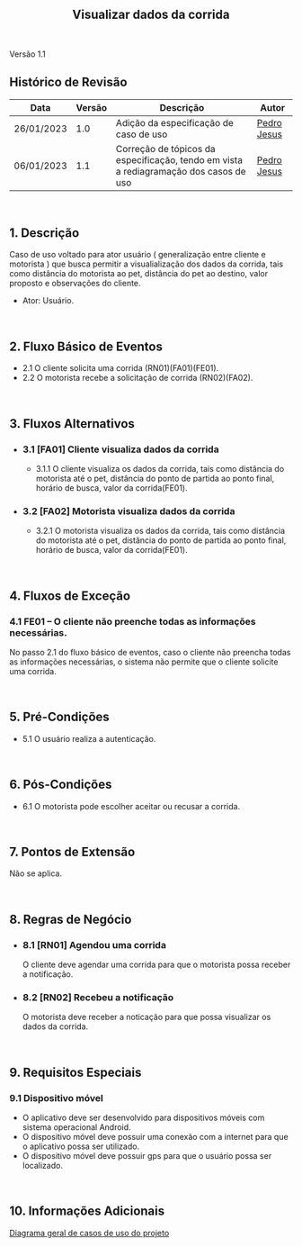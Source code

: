 <h2 align="center"><b>Visualizar dados da corrida
</b></h2>

<br>

Versão 1.1

## Histórico de Revisão
| Data | Versão | Descrição | Autor |
|------| ------ | --------- | ----- |
| 26/01/2023 | 1.0 | Adição da especificação de caso de uso | [Pedro Jesus](https://github.com/Peedrooo) |
| 06/01/2023 | 1.1 | Correção de tópicos da especificação, tendo em vista a rediagramação dos casos de uso | [Pedro Jesus](https://github.com/Peedrooo) |

<br>

## 1. Descrição
Caso de uso voltado para ator usuário ( generalização entre cliente e motorista ) que busca permitir a visualialização dos dados da corrida, tais como distância do motorista ao pet, distância do pet ao destino, valor proposto e observações do cliente.

- Ator: Usuário.

<br>

## 2. Fluxo Básico de Eventos
- 2.1 O cliente solicita uma corrida (RN01)(FA01)(FE01).
- 2.2 O motorista recebe a solicitação de corrida (RN02)(FA02).

<br>

## 3. Fluxos Alternativos
- ### 3.1 [FA01] Cliente visualiza dados da corrida
   - 3.1.1 O cliente visualiza os dados da corrida, tais como distância do motorista até o pet, distância do ponto de partida ao ponto final, horário de busca, valor da corrida(FE01).
- ### 3.2 [FA02] Motorista visualiza dados da corrida
   - 3.2.1 O motorista visualiza os dados da corrida, tais como distância do motorista até o pet, distância do ponto de partida ao ponto final, horário de busca, valor da corrida(FE01).
  
<br>

## 4. Fluxos de Exceção
### 4.1 FE01 – O cliente não preenche todas as informações necessárias.
No passo 2.1 do fluxo básico de eventos, caso o cliente não preencha todas as informações necessárias, o sistema não permite que o cliente solicite uma corrida.

<br>

## 5. Pré-Condições
- 5.1 O usuário realiza a autenticação.

<br>

## 6. Pós-Condições
- 6.1 O motorista pode escolher aceitar ou recusar a corrida.

<br>

## 7. Pontos de Extensão
Não se aplica.

<br>

## 8. Regras de Negócio
- ### 8.1 [RN01] Agendou uma corrida
   O cliente deve agendar uma corrida para que o motorista possa receber a notificação.
- ### 8.2 [RN02] Recebeu a notificação
   O motorista deve receber a noticação para que possa visualizar os dados da corrida.

<br> 

## 9. Requisitos Especiais
### 9.1 Dispositivo móvel
- O aplicativo deve ser desenvolvido para dispositivos móveis com sistema operacional Android.
- O dispositivo móvel deve possuir uma conexão com a internet para que o aplicativo possa ser utilizado.
- O dispositivo móvel deve possuir gps para que o usuário possa ser localizado.


<br>

## 10. Informações Adicionais
[Diagrama geral de casos de uso do projeto](https://mdsreq-fga-unb.github.io/2022.2-GetPet/#/pages/CasosDeUso)

